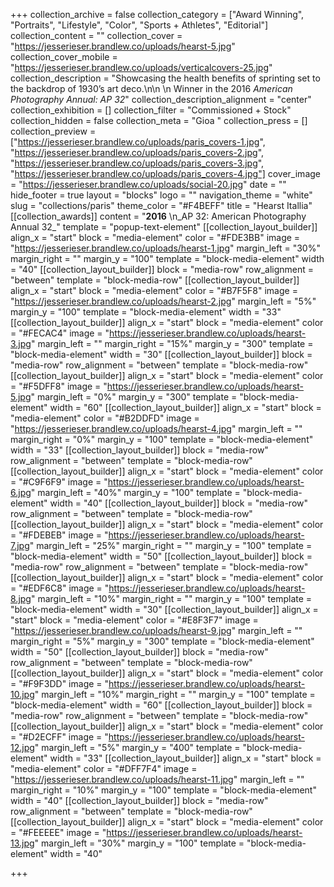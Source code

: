 +++
collection_archive = false
collection_category = ["Award Winning", "Portraits", "Lifestyle", "Color", "Sports + Athletes", "Editorial"]
collection_content = ""
collection_cover = "https://jesserieser.brandlew.co/uploads/hearst-5.jpg"
collection_cover_mobile = "https://jesserieser.brandlew.co/uploads/verticalcovers-25.jpg"
collection_description = "Showcasing the health benefits of sprinting set to the backdrop of 1930’s art deco.\n\n  \n Winner in the 2016 _American Photography Annual: AP 32_"
collection_description_alignment = "center"
collection_exhibition = []
collection_filter = "Commissioned + Stock"
collection_hidden = false
collection_meta = "Gioa "
collection_press = []
collection_preview = ["https://jesserieser.brandlew.co/uploads/paris_covers-1.jpg", "https://jesserieser.brandlew.co/uploads/paris_covers-2.jpg", "https://jesserieser.brandlew.co/uploads/paris_covers-3.jpg", "https://jesserieser.brandlew.co/uploads/paris_covers-4.jpg"]
cover_image = "https://jesserieser.brandlew.co/uploads/social-20.jpg"
date = ""
hide_footer = true
layout = "blocks"
logo = ""
navigation_theme = "white"
slug = "collections/paris"
theme_color = "#F4BEFF"
title = "Hearst Itallia"
[[collection_awards]]
content = "**2016**  \n_AP 32: American Photography Annual 32_"
template = "popup-text-element"
[[collection_layout_builder]]
align_x = "start"
block = "media-element"
color = "#FDE3BB"
image = "https://jesserieser.brandlew.co/uploads/hearst-1.jpg"
margin_left = "30%"
margin_right = ""
margin_y = "100"
template = "block-media-element"
width = "40"
[[collection_layout_builder]]
block = "media-row"
row_alignment = "between"
template = "block-media-row"
[[collection_layout_builder]]
align_x = "start"
block = "media-element"
color = "#B7F5F8"
image = "https://jesserieser.brandlew.co/uploads/hearst-2.jpg"
margin_left = "5%"
margin_y = "100"
template = "block-media-element"
width = "33"
[[collection_layout_builder]]
align_x = "start"
block = "media-element"
color = "#FECAC4"
image = "https://jesserieser.brandlew.co/uploads/hearst-3.jpg"
margin_left = ""
margin_right = "15%"
margin_y = "300"
template = "block-media-element"
width = "30"
[[collection_layout_builder]]
block = "media-row"
row_alignment = "between"
template = "block-media-row"
[[collection_layout_builder]]
align_x = "start"
block = "media-element"
color = "#F5DFF8"
image = "https://jesserieser.brandlew.co/uploads/hearst-5.jpg"
margin_left = "0%"
margin_y = "300"
template = "block-media-element"
width = "60"
[[collection_layout_builder]]
align_x = "start"
block = "media-element"
color = "#B2DDFD"
image = "https://jesserieser.brandlew.co/uploads/hearst-4.jpg"
margin_left = ""
margin_right = "0%"
margin_y = "100"
template = "block-media-element"
width = "33"
[[collection_layout_builder]]
block = "media-row"
row_alignment = "between"
template = "block-media-row"
[[collection_layout_builder]]
align_x = "start"
block = "media-element"
color = "#C9F6F9"
image = "https://jesserieser.brandlew.co/uploads/hearst-6.jpg"
margin_left = "40%"
margin_y = "100"
template = "block-media-element"
width = "40"
[[collection_layout_builder]]
block = "media-row"
row_alignment = "between"
template = "block-media-row"
[[collection_layout_builder]]
align_x = "start"
block = "media-element"
color = "#FDEBEB"
image = "https://jesserieser.brandlew.co/uploads/hearst-7.jpg"
margin_left = "25%"
margin_right = ""
margin_y = "100"
template = "block-media-element"
width = "50"
[[collection_layout_builder]]
block = "media-row"
row_alignment = "between"
template = "block-media-row"
[[collection_layout_builder]]
align_x = "start"
block = "media-element"
color = "#EDF6C8"
image = "https://jesserieser.brandlew.co/uploads/hearst-8.jpg"
margin_left = "10%"
margin_right = ""
margin_y = "100"
template = "block-media-element"
width = "30"
[[collection_layout_builder]]
align_x = "start"
block = "media-element"
color = "#E8F3F7"
image = "https://jesserieser.brandlew.co/uploads/hearst-9.jpg"
margin_left = ""
margin_right = "5%"
margin_y = "300"
template = "block-media-element"
width = "50"
[[collection_layout_builder]]
block = "media-row"
row_alignment = "between"
template = "block-media-row"
[[collection_layout_builder]]
align_x = "start"
block = "media-element"
color = "#F9F3DD"
image = "https://jesserieser.brandlew.co/uploads/hearst-10.jpg"
margin_left = "10%"
margin_right = ""
margin_y = "100"
template = "block-media-element"
width = "60"
[[collection_layout_builder]]
block = "media-row"
row_alignment = "between"
template = "block-media-row"
[[collection_layout_builder]]
align_x = "start"
block = "media-element"
color = "#D2ECFF"
image = "https://jesserieser.brandlew.co/uploads/hearst-12.jpg"
margin_left = "5%"
margin_y = "400"
template = "block-media-element"
width = "33"
[[collection_layout_builder]]
align_x = "start"
block = "media-element"
color = "#DFF7F4"
image = "https://jesserieser.brandlew.co/uploads/hearst-11.jpg"
margin_left = ""
margin_right = "10%"
margin_y = "100"
template = "block-media-element"
width = "40"
[[collection_layout_builder]]
block = "media-row"
row_alignment = "between"
template = "block-media-row"
[[collection_layout_builder]]
align_x = "start"
block = "media-element"
color = "#FEEEEE"
image = "https://jesserieser.brandlew.co/uploads/hearst-13.jpg"
margin_left = "30%"
margin_y = "100"
template = "block-media-element"
width = "40"

+++
